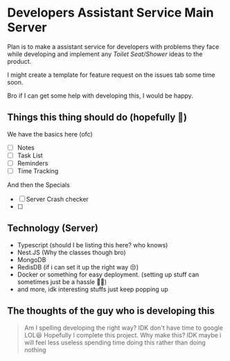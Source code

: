# Developers Assistant Service Main Server

Plan is to make a assistant service for developers with problems they face while developing and implement any <i>Toilet Seat/Shower</i> ideas to the product.

I might create a template for feature request on the issues tab some time soon.

Bro if I can get some help with developing this, I would be happy.

## Things this thing should do (hopefully 🤣)

We have the basics here (ofc)
- [ ] Notes
- [ ] Task List
- [ ] Reminders
- [ ] Time Tracking

And then the Specials
- [ ] Server Crash checker
- [ ] 

## Technology (Server)
- Typescript (should I be listing this here? who knows)
- Nest.JS (Why the classes though bro)
- MongoDB
- RedisDB (if i can set it up the right way 😒)
- Docker or something for easy deployment. (setting up stuff can sometimes just be a hassle 🤷‍♂️)
- and more, idk interesting stuffs just keep popping up

## The thoughts of the guy who is developing this
> Am I spelling developing the right way? IDK don't have time to google LOL😆
> Hopefully I complete this project.
> Why make this? IDK maybe i will feel less useless spending time doing this rather than doing nothing
> 

